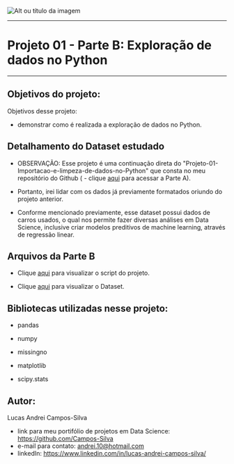 ![Alt ou título da imagem](https://github.com/Campos-Silva/Projeto_02_Exploracao_de_dados_no_Python/blob/main/graficos_projeto_02.jpg)

________________________________________________________________________________________________________________________________________________


# Projeto 01 - Parte B: Exploração de dados no Python

________________________________________________________________________________________________________________________________________________


## Objetivos do projeto:

Objetivos desse projeto:

- demonstrar como é realizada a exploração de dados no Python.

## Detalhamento do Dataset estudado

- OBSERVAÇÃO: Esse projeto é uma continuação direta do "Projeto-01-Importacao-e-limpeza-de-dados-no-Python" que consta no meu repositório do Github ( - clique [aqui](https://github.com/Campos-Silva/Projeto-01-Importacao-e-limpeza-de-dados-no-Python) para acessar a Parte A).

- Portanto, irei lidar com os dados já previamente formatados oriundo do projeto anterior.

- Conforme mencionado previamente, esse dataset possui dados de carros usados, o qual nos permite fazer diversas análises em Data Science, inclusive criar modelos preditivos de machine learning, através de regressão linear.

## Arquivos da Parte B

- Clique [aqui](https://github.com/Campos-Silva/Projeto_02_Exploracao_de_dados_no_Python/blob/main/Projeto_02_exploracao_de_dados_no_Python.ipynb) para visualizar o script do projeto.

- Clique [aqui](https://github.com/Campos-Silva/Projeto_02_Exploracao_de_dados_no_Python/blob/main/carros_formatado.csv) para visualizar o Dataset.

## Bibliotecas utilizadas nesse projeto:

- pandas

- numpy

- missingno

- matplotlib

- scipy.stats

## Autor:

Lucas Andrei Campos-Silva

- link para meu portifólio de projetos em Data Science: https://github.com/Campos-Silva
- e-mail para contato: andrei.10@hotmail.com
- linkedIn: https://www.linkedin.com/in/lucas-andrei-campos-silva/
